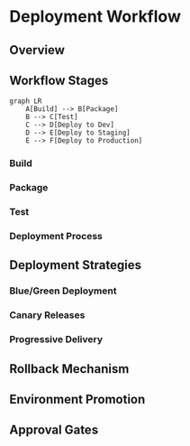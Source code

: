 # Deployment Workflow

## Overview
<!-- Overview of the deployment workflow process -->

## Workflow Stages

```mermaid
graph LR
    A[Build] --> B[Package]
    B --> C[Test]
    C --> D[Deploy to Dev]
    D --> E[Deploy to Staging]
    E --> F[Deploy to Production]
```

### Build
<!-- Description of the build stage -->

### Package
<!-- Description of the packaging stage -->

### Test
<!-- Description of the testing stage -->

### Deployment Process
<!-- Details about the deployment process across environments -->

## Deployment Strategies

### Blue/Green Deployment
<!-- Description of blue/green deployment strategy -->

### Canary Releases
<!-- Description of canary release strategy -->

### Progressive Delivery
<!-- Description of progressive delivery approach -->

## Rollback Mechanism
<!-- Description of rollback process and considerations -->

## Environment Promotion
<!-- How artifacts are promoted between environments -->

## Approval Gates
<!-- Description of approval requirements between stages --> 